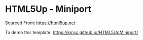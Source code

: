 # HTML5Up - Miniport
Sourced From: https://html5up.net

To demo this template:
https://kmsc.github.io/HTML5UpMiniport/
